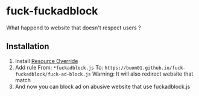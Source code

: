 # fuck-fuckadblock
What happend to website that doesn't respect users ?

## Installation
1. Install [Resource Override](https://chrome.google.com/webstore/detail/resource-override/pkoacgokdfckfpndoffpifphamojphii)
2. Add rule From: `*fuckadblock.js` To: `https://buom01.github.io/fuck-fuckadblock/fuck-ad-block.js` Warning: It will also redirect website that match
3. And now you can block ad on abusive website that use fuckadblock.js
